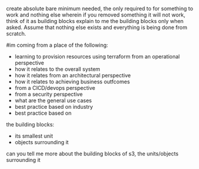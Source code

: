 create absolute bare minimum needed, the only required to for something to work and nothing else wherein if you removed something it will not work, think of it as building blocks explain to me the building blocks only when asked. Assume that nothing else exists and everything is being done from scratch.

#im coming from a place of the following:
- learning to provision resources using terraform from an operational perspective
- how it relates to the overall system
- how it relates from an architectural perspective
- how it relates to achieving business outfcomes
- from a CICD/devops perspective
- from a security perspective
- what are the general use cases
- best practice based on industry
- best practice based on

the building blocks:
- its smallest unit
- objects surrounding it

can you tell me more about the building blocks of s3, the units/objects surrounding it
